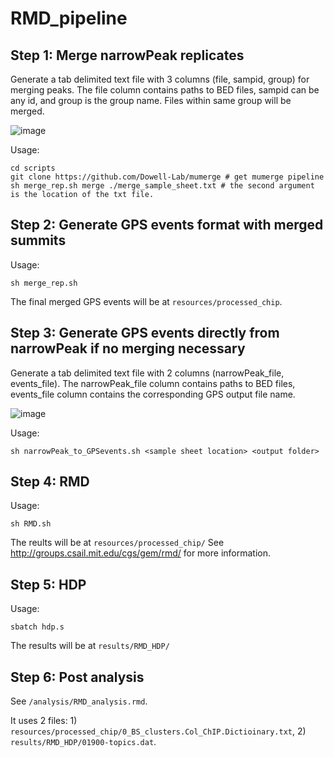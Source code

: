 # RMD_pipeline

## Step 1: Merge narrowPeak replicates

Generate a tab delimited text file with 3 columns (file, sampid, group) for merging peaks. The file column contains paths to BED files, sampid can be any id, and group is the group name. Files within same group will be merged.

![image](https://user-images.githubusercontent.com/108205199/233177885-ea12aea2-af57-41cc-82f4-b74a6d568407.png)

Usage:
```
cd scripts
git clone https://github.com/Dowell-Lab/mumerge # get mumerge pipeline
sh merge_rep.sh merge ./merge_sample_sheet.txt # the second argument is the location of the txt file.
```


## Step 2: Generate GPS events format with merged summits

Usage:
```
sh merge_rep.sh
```

The final merged GPS events will be at ```resources/processed_chip```.


## Step 3: Generate GPS events directly from narrowPeak if no merging necessary

Generate a tab delimited text file with 2 columns (narrowPeak_file, events_file). The narrowPeak_file column contains paths to BED files, events_file column contains the corresponding GPS output file name.

![image](https://user-images.githubusercontent.com/108205199/233181537-e696d548-5ebe-41d2-8e82-e011067cbe9d.png)

Usage:
```
sh narrowPeak_to_GPSevents.sh <sample sheet location> <output folder>
```


## Step 4: RMD

Usage:
```
sh RMD.sh
```
The reults will be at ```resources/processed_chip/``` See http://groups.csail.mit.edu/cgs/gem/rmd/ for more information.


## Step 5: HDP

Usage:
```
sbatch hdp.s
```

The results will be at ```results/RMD_HDP/```


## Step 6: Post analysis

See ```/analysis/RMD_analysis.rmd```.

It uses 2 files: 1) ```resources/processed_chip/0_BS_clusters.Col_ChIP.Dictioinary.txt```, 2) ```results/RMD_HDP/01900-topics.dat```.
